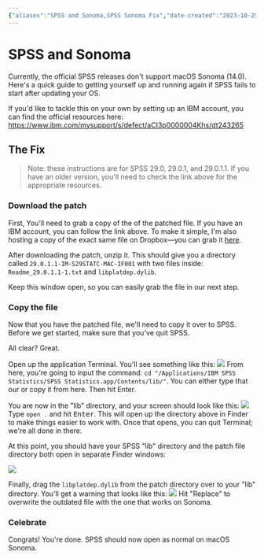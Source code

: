 ```yaml
---
{"aliases":"SPSS and Sonoma,SPSS Sonoma Fix","date-created":"2023-10-25T17:36","date-modified":"2023-10-25T17:58","tags":null,"title":"SPSS and Sonoma","dg-publish":true,"permalink":"/spaces/school/support-notes/spss-sonoma-fix/","dgPassFrontmatter":true}
---
```



# SPSS and Sonoma

Currently, the official SPSS releases don't support macOS Sonoma (14.0). Here's a quick guide to getting yourself up and running again if SPSS fails to start after updating your OS.

If you'd like to tackle this on your own by setting up an IBM account, you can find the official resources here: <https://www.ibm.com/mysupport/s/defect/aCI3p0000004Khs/dt243265>

## The Fix

> Note: these instructions are for SPSS 29.0, 29.0.1, and 29.0.1.1. If you have an older version, you'll need to check the link above for the appropriate resources.

### Download the patch

First, You'll need to grab a copy of the of the patched file. If you have an IBM account, you can follow the link above. To make it simple, I'm also hosting a copy of the exact same file on Dropbox—you can grab it [here](https://www.ibm.com/mysupport/s/defect/aCI3p0000004Khs/dt243265?language=en_US).

After downloading the patch, unzip it. This should give you a directory called `29.0.1.1-IM-S29STATC-MAC-IF001` with two files inside: `Readme_29.0.1.1-1.txt` and `libplatdep.dylib`. 

Keep this window open, so you can easily grab the file in our next step.

### Copy the file

Now that you have the patched file, we'll need to copy it over to SPSS. Before we get started, make sure that you've quit SPSS.

All clear? Great.

Open up the application Terminal. You'll see something like this:
![](https://i.imgur.com/sXcwBQ7.png)
From here, you're going to input the command: `cd "/Applications/IBM SPSS Statistics/SPSS Statistics.app/Contents/lib/"`. You can either type that our or copy it from here. Then hit <kbr>Enter</kbd>.

You are now in the "lib" directory, and your screen should look like this:
![](https://i.imgur.com/i4Fj3DR.png)
Type `open .` and hit <kbd>Enter</kbd>. This will open up the directory above in Finder to make things easier to work with. Once that opens, you can quit Terminal; we're all done in there.

At this point, you should have your SPSS "lib" directory and the patch file directory both open in separate Finder windows:

![](https://i.imgur.com/h0qd8HS.png)

Finally, drag the `libplatdep.dylib` from the patch directory over to your "lib" directory. You'll get a warning that looks like this:
![](https://i.imgur.com/tUiF3HU.png)
Hit "Replace" to overwrite the outdated file with the one that works on Sonoma. 

### Celebrate

Congrats! You're done. SPSS should now open as normal on macOS Sonoma.

